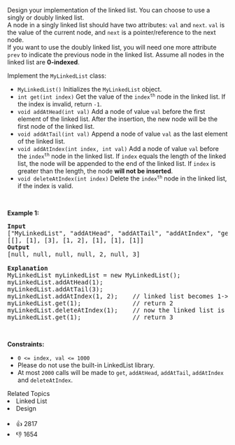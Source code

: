 <p>Design your implementation of the linked list. You can choose to use a singly or doubly linked list.<br /> A node in a singly linked list should have two attributes: <code>val</code> and <code>next</code>. <code>val</code> is the value of the current node, and <code>next</code> is a pointer/reference to the next node.<br /> If you want to use the doubly linked list, you will need one more attribute <code>prev</code> to indicate the previous node in the linked list. Assume all nodes in the linked list are <strong>0-indexed</strong>.</p>

<p>Implement the <code>MyLinkedList</code> class:</p>

<ul> 
 <li><code>MyLinkedList()</code> Initializes the <code>MyLinkedList</code> object.</li> 
 <li><code>int get(int index)</code> Get the value of the <code>index<sup>th</sup></code> node in the linked list. If the index is invalid, return <code>-1</code>.</li> 
 <li><code>void addAtHead(int val)</code> Add a node of value <code>val</code> before the first element of the linked list. After the insertion, the new node will be the first node of the linked list.</li> 
 <li><code>void addAtTail(int val)</code> Append a node of value <code>val</code> as the last element of the linked list.</li> 
 <li><code>void addAtIndex(int index, int val)</code> Add a node of value <code>val</code> before the <code>index<sup>th</sup></code> node in the linked list. If <code>index</code> equals the length of the linked list, the node will be appended to the end of the linked list. If <code>index</code> is greater than the length, the node <strong>will not be inserted</strong>.</li> 
 <li><code>void deleteAtIndex(int index)</code> Delete the <code>index<sup>th</sup></code> node in the linked list, if the index is valid.</li> 
</ul>

<p>&nbsp;</p> 
<p><strong class="example">Example 1:</strong></p>

<pre>
<strong>Input</strong>
["MyLinkedList", "addAtHead", "addAtTail", "addAtIndex", "get", "deleteAtIndex", "get"]
[[], [1], [3], [1, 2], [1], [1], [1]]
<strong>Output</strong>
[null, null, null, null, 2, null, 3]

<strong>Explanation</strong>
MyLinkedList myLinkedList = new MyLinkedList();
myLinkedList.addAtHead(1);
myLinkedList.addAtTail(3);
myLinkedList.addAtIndex(1, 2);    // linked list becomes 1-&gt;2-&gt;3
myLinkedList.get(1);              // return 2
myLinkedList.deleteAtIndex(1);    // now the linked list is 1-&gt;3
myLinkedList.get(1);              // return 3
</pre>

<p>&nbsp;</p> 
<p><strong>Constraints:</strong></p>

<ul> 
 <li><code>0 &lt;= index, val &lt;= 1000</code></li> 
 <li>Please do not use the built-in LinkedList library.</li> 
 <li>At most <code>2000</code> calls will be made to <code>get</code>, <code>addAtHead</code>, <code>addAtTail</code>, <code>addAtIndex</code> and <code>deleteAtIndex</code>.</li> 
</ul>

<div><div>Related Topics</div><div><li>Linked List</li><li>Design</li></div></div><br><div><li>👍 2817</li><li>👎 1654</li></div>
